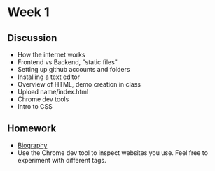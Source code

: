 # Week 1

## Discussion

- How the internet works
- Frontend vs Backend, "static files"
- Setting up github accounts and folders
- Installing a text editor
- Overview of HTML, demo creation in class
- Upload name/index.html
- Chrome dev tools
- Intro to CSS

## Homework

- [Biography](/prompt/biography)
- Use the Chrome dev tool to inspect websites you use. Feel free to experiment with different tags.
